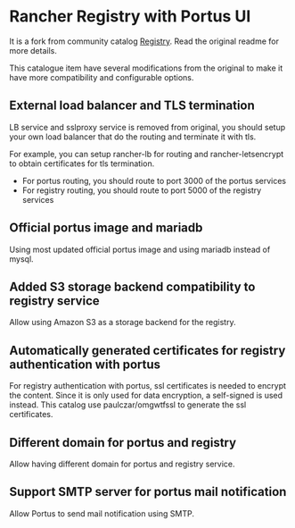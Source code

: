 # Rancher Registry with Portus UI

It is a fork from community catalog [Registry](https://github.com/rancher/community-catalog/tree/master/templates/registry). Read the original readme for more details.

This catalogue item have several modifications from the original to make it have more compatibility and configurable options.

## External load balancer and TLS termination

LB service and sslproxy service is removed from original, you should setup your own load balancer that do the routing and terminate it with tls.

For example, you can setup rancher-lb for routing and rancher-letsencrypt to obtain certificates for tls termination.
- For portus routing, you should route to port 3000 of the portus services
- For registry routing, you should route to port 5000 of the registry services

## Official portus image and mariadb

Using most updated official portus image and using mariadb instead of mysql.

## Added S3 storage backend compatibility to registry service

Allow using Amazon S3 as a storage backend for the registry.

## Automatically generated certificates for registry authentication with portus

For registry authentication with portus, ssl certificates is needed to encrypt the content. Since it is only used for data encryption, a self-signed is used instead. This catalog use paulczar/omgwtfssl to generate the ssl certificates.

## Different domain for portus and registry

Allow having different domain for portus and registry service.

## Support SMTP server for portus mail notification

Allow Portus to send mail notification using SMTP.
